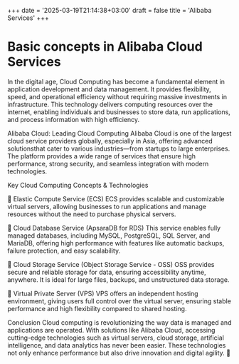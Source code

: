+++
date = '2025-03-19T21:14:38+03:00'
draft = false
title = 'Alibaba Services'
+++
# Basic concepts in Alibaba Cloud Services
In the digital age, Cloud Computing has become a fundamental element in application development and data management. It provides flexibility, speed, and operational efficiency without requiring massive investments in infrastructure. This technology delivers computing resources over the internet, enabling individuals and businesses to store data, run applications, and process information with high efficiency.

Alibaba Cloud: Leading Cloud Computing
Alibaba Cloud is one of the largest cloud service providers globally, especially in Asia, offering advanced solutionsthat cater to various industries—from startups to large enterprises. The platform provides a wide range of services that ensure high performance, strong security, and seamless integration with modern technologies.

Key Cloud Computing Concepts & Technologies

🔹 Elastic Compute Service (ECS)
ECS provides scalable and customizable virtual servers, allowing businesses to run applications and manage resources without the need to purchase physical servers.

🔹 Cloud Database Service (ApsaraDB for RDS)
This service enables fully managed databases, including MySQL, PostgreSQL, SQL Server, and MariaDB, offering high performance with features like automatic backups, failure protection, and easy scalability.

🔹 Cloud Storage Service (Object Storage Service - OSS)
OSS provides secure and reliable storage for data, ensuring accessibility anytime, anywhere. It is ideal for large files, backups, and unstructured data storage.

🔹 Virtual Private Server (VPS)
VPS offers an independent hosting environment, giving users full control over the virtual server, ensuring stable performance and high flexibility compared to shared hosting.

Conclusion
Cloud computing is revolutionizing the way data is managed and applications are operated. With solutions like Alibaba Cloud, accessing cutting-edge technologies such as virtual servers, cloud storage, artificial intelligence, and data analytics has never been easier. These technologies not only enhance performance but also drive innovation and digital agility. 🚀


